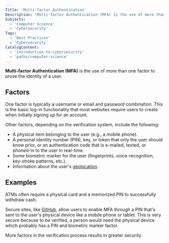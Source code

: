 ```yaml
---
Title: 'Multi-factor Authentication'
Description: 'Multi-factor Authentication (MFA) is the use of more than one factor to prove the identity of a user.'
Subjects:
  - 'Computer Science'
  - 'Cybersecurity'
Tags:
  - 'Best Practices'
  - 'Cybersecurity'
CatalogContent:
  - 'introduction-to-cybersecurity'
  - 'paths/computer-science'
---
```


**Multi-factor Authentication (MFA)** is the use of more than one factor to prove the identity of a user.

## Factors

One factor is typically a username or email and password combination. This is the basic log-in functionality that most websites require users to create when initially signing up for an account.

Other factors, depending on the verification system, include the following:

- A physical item belonging to the user (e.g., a mobile phone).
- A personal identity number (PIN), key, or token that only the user should know prior, or an authentication code that is e-mailed, texted, or phoned-in to the user in real-time.
- Some biometric marker for the user (fingerprints, voice-recognition, key-stroke patterns, etc.).
- Information about the user's [geolocation](https://www.codecademy.com/resources/docs/general/geolocation).

## Examples

ATMs often require a physical card and a memorized PIN to successfully withdraw cash.

Secure sites, like [GitHub](https://www.codecademy.com/resources/docs/general/github), allow users to enable MFA through a PIN that's sent to the user's physical device like a mobile phone or tablet. This is very secure because to be verified, a person would need the physical device which probably has a PIN and biometric marker factor.

More factors in the verification process results in greater security.
